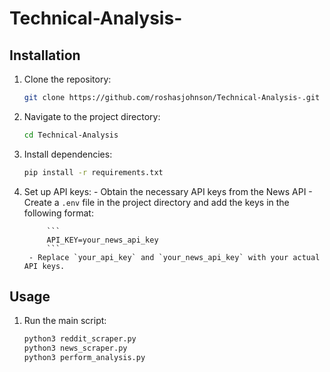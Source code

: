 # Technical-Analysis-



## Installation

1. Clone the repository:
    ```bash
    git clone https://github.com/roshasjohnson/Technical-Analysis-.git
    ```
2. Navigate to the project directory:
    ```bash
    cd Technical-Analysis
    ```
3. Install dependencies:
    ```bash
    pip install -r requirements.txt
    ```
4. Set up API keys:
        - Obtain the necessary API keys from the News API
        - Create a `.env` file in the project directory and add the keys in the following format:

            ```
            API_KEY=your_news_api_key
            ```
        - Replace `your_api_key` and `your_news_api_key` with your actual API keys.



## Usage



1. Run the main script:

    ```bash
    python3 reddit_scraper.py
    python3 news_scraper.py
    python3 perform_analysis.py

    ```




